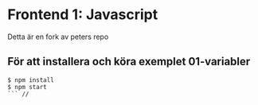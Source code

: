 # Frontend 1: Javascript

Detta är en fork av peters repo

## För att installera och köra exemplet 01-variabler

```
$ npm install
$ npm start
``` //
